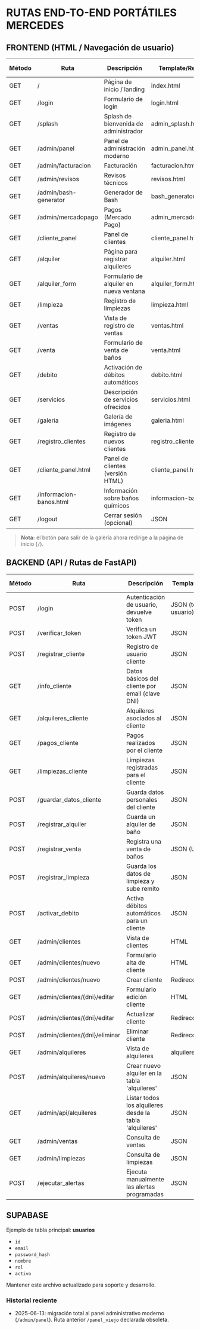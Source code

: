 # RUTAS END-TO-END PORTÁTILES MERCEDES

## FRONTEND (HTML / Navegación de usuario)

| Método | Ruta | Descripción | Template/Response | Requiere Auth |
|--------|------|-------------|------------------|---------------|
| GET | / | Página de inicio / landing | index.html | No |
| GET | /login | Formulario de login | login.html | No |
| GET | /splash | Splash de bienvenida de administrador | admin_splash.html | Sí |
| GET | /admin/panel | Panel de administración moderno | admin_panel.html | Sí |
| GET | /admin/facturacion | Facturación | facturacion.html | Sí |
| GET | /admin/revisos | Revisos técnicos | revisos.html | Sí |
| GET | /admin/bash-generator | Generador de Bash | bash_generator.html | Sí |
| GET | /admin/mercadopago | Pagos (Mercado Pago) | admin_mercadopago.html | Sí |
| GET | /cliente_panel | Panel de clientes | cliente_panel.html | Sí |
| GET | /alquiler | Página para registrar alquileres | alquiler.html | Sí |
| GET | /alquiler_form | Formulario de alquiler en nueva ventana | alquiler_form.html | Sí |
| GET | /limpieza | Registro de limpiezas | limpieza.html | Sí |
| GET | /ventas | Vista de registro de ventas | ventas.html | Sí |
| GET | /venta | Formulario de venta de baños | venta.html | Sí |
| GET | /debito | Activación de débitos automáticos | debito.html | Sí |
| GET | /servicios | Descripción de servicios ofrecidos | servicios.html | No |
| GET    | /galeria   | Galería de imágenes       | galeria.html         | No           |
| GET | /registro_clientes | Registro de nuevos clientes | registro_clientes.html | No |
| GET | /cliente_panel.html | Panel de clientes (versión HTML) | cliente_panel.html | Sí |
| GET | /informacion-banos.html | Información sobre baños químicos | informacion-banos.html | No |
| GET | /logout | Cerrar sesión (opcional) | JSON | Sí |

> **Nota:** el botón para salir de la galería ahora redirige a la página de inicio (`/`).

## BACKEND (API / Rutas de FastAPI)

| Método | Ruta | Descripción | Template/Response | Requiere Auth |
|--------|------|-------------|------------------|---------------|
| POST | /login | Autenticación de usuario, devuelve token | JSON (token, usuario) | No |
| POST | /verificar_token | Verifica un token JWT | JSON | No |
| POST | /registrar_cliente | Registro de usuario cliente | JSON | No |
| GET | /info_cliente | Datos básicos del cliente por email (clave DNI) | JSON | Sí |
| GET | /alquileres_cliente | Alquileres asociados al cliente | JSON | Sí |
| GET | /pagos_cliente | Pagos realizados por el cliente | JSON | Sí |
| GET | /limpiezas_cliente | Limpiezas registradas para el cliente | JSON | Sí |
| POST | /guardar_datos_cliente | Guarda datos personales del cliente | JSON | Sí |
| POST | /registrar_alquiler | Guarda un alquiler de baño | JSON | Sí |
| POST | /registrar_venta | Registra una venta de baños | JSON (URL PDF) | Sí |
| POST | /registrar_limpieza | Guarda los datos de limpieza y sube remito | JSON | Sí |
| POST | /activar_debito | Activa débitos automáticos para un cliente | JSON | Sí |
| GET | /admin/clientes | Vista de clientes | HTML | Sí |
| GET | /admin/clientes/nuevo | Formulario alta de cliente | HTML | Sí |
| POST | /admin/clientes/nuevo | Crear cliente | Redirección | Sí |
| GET | /admin/clientes/{dni}/editar | Formulario edición cliente | HTML | Sí |
| POST | /admin/clientes/{dni}/editar | Actualizar cliente | Redirección | Sí |
| POST | /admin/clientes/{dni}/eliminar | Eliminar cliente | Redirección | Sí |
| GET | /admin/alquileres | Vista de alquileres | alquileres_admin.html | Sí |
| POST | /admin/alquileres/nuevo | Crear nuevo alquiler en la tabla 'alquileres' | JSON | Sí |
| GET  | /admin/api/alquileres  | Listar todos los alquileres desde la tabla 'alquileres' | JSON | Sí |
| GET | /admin/ventas | Consulta de ventas | JSON | Sí |
| GET | /admin/limpiezas | Consulta de limpiezas | JSON | Sí |
| POST | /ejecutar_alertas | Ejecuta manualmente las alertas programadas | JSON | Sí |

## SUPABASE

Ejemplo de tabla principal: **usuarios**

- `id`
- `email`
- `password_hash`
- `nombre`
- `rol`
- `activo`
<!-- Eliminado envío y lógica de campos creado_en y actualizado_en porque ya no existen en la tabla usuarios. -->

Mantener este archivo actualizado para soporte y desarrollo.

### Historial reciente

- 2025-06-13: migración total al panel administrativo moderno (`/admin/panel`). Ruta anterior `/panel_viejo` declarada obsoleta.

